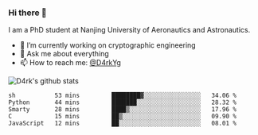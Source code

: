 ### Hi there 👋

I am a PhD student at Nanjing University of Aeronautics and Astronautics.

- 🔭 I’m currently working on cryptographic engineering
- 💬 Ask me about everything
- 📫 How to reach me: [@D4rkYg](https://twitter.com/D4rkYg)

![D4rk's github stats](https://github-readme-stats.vercel.app/api?username=dd4rk&show_icons=true&title_color=fff&icon_color=79ff97&text_color=9f9f9f&bg_color=151515)

<!--START_SECTION:waka-->
```text
sh           53 mins         ████████▓░░░░░░░░░░░░░░░░   34.06 % 
Python       44 mins         ███████░░░░░░░░░░░░░░░░░░   28.32 % 
Smarty       28 mins         ████▒░░░░░░░░░░░░░░░░░░░░   17.96 % 
C            15 mins         ██▒░░░░░░░░░░░░░░░░░░░░░░   09.90 % 
JavaScript   12 mins         ██░░░░░░░░░░░░░░░░░░░░░░░   08.01 % 
```
<!--END_SECTION:waka-->
